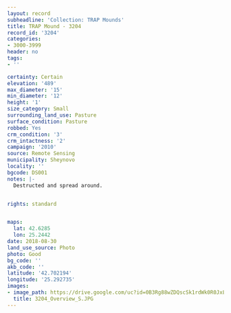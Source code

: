 ```yaml
---
layout: record
subheadline: 'Collection: TRAP Mounds'
title: TRAP Mound - 3204
record_id: '3204'
categories:
- 3000-3999
header: no
tags:
- ''

certainty: Certain
elevation: '489'
max_diameter: '15'
min_diameter: '12'
height: '1'
size_category: Small
surrounding_land_use: Pasture
surface_condition: Pasture
robbed: Yes
crm_condition: '3'
crm_intactness: '2'
campaign: '2010'
source: Remote Sensing
municipality: Sheynovo
locality: ''
bgcode: DS001
notes: |-
  Destructed and spread around.


rights: standard


maps:
  lat: 42.6285
  lon: 25.2442
date: 2018-08-30
land_use_source: Photo
photo: Good
bg_code: ''
akb_code: ''
latitude: '42.702194'
longitude: '25.292735'
images:
- image_path: https://drive.google.com/uc?id=0B3Rg88wZDQscSk1rdWk0R0JxLVE
  title: 3204_Overview_S.JPG
---
```

